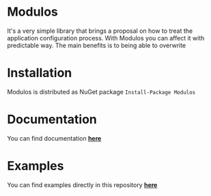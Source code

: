 # Modulos

It's a very simple library that brings a proposal on how to treat the application configuration process. With Modulos
you can affect it with predictable way. The main benefits is to being able to overwrite 

# Installation

Modulos is distributed as NuGet package
```Install-Package Modulos```

# Documentation

You can find documentation **[here](https://modulos.readthedocs.io/en/latest/modulos/)**

# Examples

You can find examples directly in this repository **[here](https://github.com/adobrzyc/modulos/tree/master/examples)**